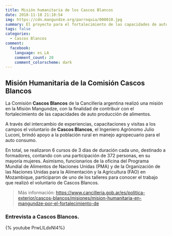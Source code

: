 ```yaml
---
title: Misión humanitaria de los Cascos Blancos
date: 2018-11-18 21:10:54
img: https://cdn.mangundze.org/parroquia/000010.jpg
summary: El proyecto para el fortalecimiento de las capacidades de auto producción de alimentos en Mangundze
tags: false
categories:
  - Cascos Blancos
comment:
  facebook:
    language: es_LA
    comment_count: 20
    comment_colorscheme: dark
---
```

## Misión Humanitaria de la Comisión Cascos Blancos

La Comisión **Cascos Blancos** de la Cancillería argentina realizó una misión en la Misión Mangundze, con la finalidad de contribuir con el fortalecimiento de las capacidades de auto producción de alimentos.

A través del intercambio de experiencias, capacitaciones y visitas a los campos el voluntario de **Cascos Blancos**, el Ingeniero Agrónomo Julio Luconi, brindó apoyo a la población rural en manejo agropecuario para el auto consumo.

En total, se realizaron 6 cursos de 3 días de duración cada uno, destinado a formadores, contando con una participación de 372 personas, en su mayoría mujeres. Asimismo, funcionarios de la oficina del Programa Mundial de Alimentos de Naciones Unidas (PMA) y de la Organización de las Naciones Unidas para la Alimentación y la Agricultura (FAO) en Mozambique, participaron de uno de los talleres para conocer el trabajo que realizó el voluntario de Cascos Blancos.

> Más información: https://www.cancilleria.gob.ar/es/politica-exterior/cascos-blancos/misiones/mision-humanitaria-en-mangundze-por-el-fortalecimiento-de

### Entrevista a Cascos Blancos.
{% youtube PrwLILdxNI4%}